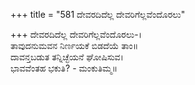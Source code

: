 +++
title = "581 ದೇವರದಿದೆಲ್ಲ ದೇವರಿಗೆಲ್ಲವೆಂದೊರಲು"

+++
ದೇವರದಿದೆಲ್ಲ ದೇವರಿಗೆಲ್ಲವೆಂದೊರಲು-।  
ತಾವುದನುಮವನ ನಿರ್ಣಯಕೆ ಬಿಡದೆಯೆ ತಾಂ॥  
ದಾವನ್ತಬಡುತ ತನ್ನಿಚ್ಛೆಯನೆ ಘೋಷಿಸುವ।  
ಭಾವವೆಂತಹ ಭಕುತಿ? - ಮಂಕುತಿಮ್ಮ॥  
